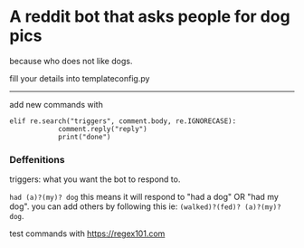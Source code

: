 # A reddit bot that asks people for dog pics
because who does not like dogs.

fill your details into templateconfig.py

---

add new commands with

```
elif re.search("triggers", comment.body, re.IGNORECASE):
            comment.reply("reply")
            print("done")
```

### Deffenitions

triggers: what you want the bot to respond to.

`had (a)?(my)? dog` this means it will respond to "had a dog" OR "had my dog". you can add others by following this ie: `(walked)?(fed)? (a)?(my)? dog`.

test commands with https://regex101.com